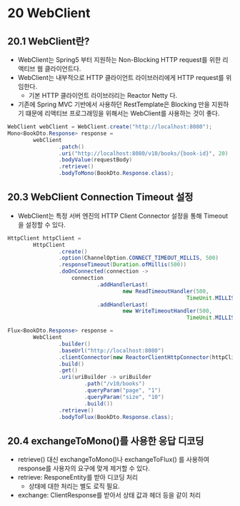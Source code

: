 # 20 WebClient

## 20.1 WebClient란?

- WebClient는 Spring5 부터 지원하는 Non-Blocking HTTP request를 위한 리액티브 웹 클라이언트다.
- WebClient는 내부적으로 HTTP 클라이언트 라이브러리에게 HTTP request를 위임한다.
  - 기본 HTTP 클라이언트 라이브러리는 Reactor Netty 다.
- 기존에 Spring MVC 기반에서 사용하던 RestTemplate은 Blocking 만을 지원하기 떄문에 리액티브 프로그래밍을 위해서는 WebClient를 사용하는 것이 좋다.

```java
WebClient webClient = WebClient.create("http://localhost:8080");
Mono<BookDto.Response> response =
        webClient
                .patch()
                .uri("http://localhost:8080/v10/books/{book-id}", 20)
                .bodyValue(requestBody)
                .retrieve()
                .bodyToMono(BookDto.Response.class);
```

## 20.3 WebClient Connection Timeout 설정

- WebClient는 특정 서버 엔진의 HTTP Client Connector 설정을 통해 Timeout을 설정할 수 있다.

```java
HttpClient httpClient =
        HttpClient
                .create()
                .option(ChannelOption.CONNECT_TIMEOUT_MILLIS, 500)
                .responseTimeout(Duration.ofMillis(500))
                .doOnConnected(connection ->
                    connection
                            .addHandlerLast(
                                    new ReadTimeoutHandler(500,
                                                        TimeUnit.MILLISECONDS))
                            .addHandlerLast(
                                    new WriteTimeoutHandler(500,
                                                        TimeUnit.MILLISECONDS)));

Flux<BookDto.Response> response =
        WebClient
                .builder()
                .baseUrl("http://localhost:8080")
                .clientConnector(new ReactorClientHttpConnector(httpClient))  // Netty 가 아니라 다른 Connector 설정 가능
                .build()
                .get()
                .uri(uriBuilder -> uriBuilder
                        .path("/v10/books")
                        .queryParam("page", "1")
                        .queryParam("size", "10")
                        .build())
                .retrieve()
                .bodyToFlux(BookDto.Response.class);

```

## 20.4 exchangeToMono()를 사용한 응답 디코딩

- retrieve() 대신 exchangeToMono()나 exchangeToFlux() 를 사용하여 response를 사용자의 요구에 맞게 제거할 수 있다.
- retrieve: ResponeEntity를 받아 디코딩 처리
  - 상태에 대한 처리는 별도 로직 필요.
- exchange: ClientResponse를 받아서 상태 값과 헤더 등을 같이 처리
